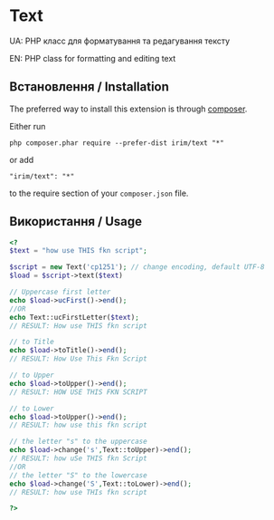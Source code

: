 Text
===========
UA: PHP класс для форматування та редагування тексту

EN: PHP class for formatting and editing text

Встановлення / Installation
------------

The preferred way to install this extension is through [composer](http://getcomposer.org/download/).

Either run

```
php composer.phar require --prefer-dist irim/text "*"
```

or add

```
"irim/text": "*"
```

to the require section of your `composer.json` file.


Використання / Usage
-----


```php
<?
$text = "how use THIS fkn script";

$script = new Text('cp1251'); // change encoding, default UTF-8
$load = $script->text($text)

// Uppercase first letter
echo $load->ucFirst()->end();
//OR
echo Text::ucFirstLetter($text);
// RESULT: How use THIS fkn script

// to Title
echo $load->toTitle()->end();
// RESULT: How Use This Fkn Script

// to Upper 
echo $load->toUpper()->end();
// RESULT: HOW USE THIS FKN SCRIPT

// to Lower
echo $load->toUpper()->end();
// RESULT: how use this fkn script

// the letter "s" to the uppercase
echo $load->change('s',Text::toUpper)->end();
// RESULT: how uSe THIS fkn Script
//OR
// the letter "S" to the lowercase
echo $load->change('S',Text::toLower)->end();
// RESULT: how use THIs fkn script

?>